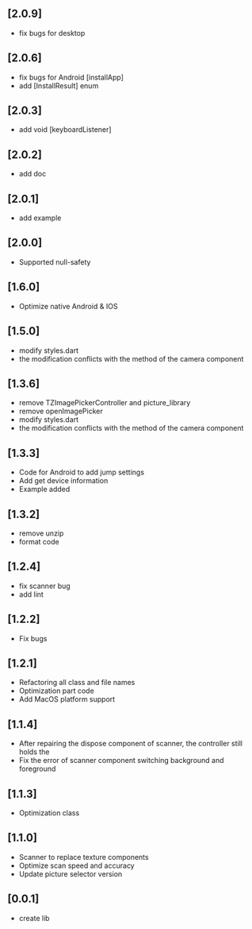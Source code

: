 ## [2.0.9]
 * fix bugs for desktop
## [2.0.6]
 * fix bugs for Android [installApp]
 * add [InstallResult] enum
## [2.0.3]
 * add void [keyboardListener]
## [2.0.2]
 * add doc
## [2.0.1]
 * add example
## [2.0.0]
 * Supported null-safety
## [1.6.0]
 * Optimize native Android & IOS
## [1.5.0]
 * modify styles.dart
 * the modification conflicts with the method of the camera component
## [1.3.6]
 * remove TZImagePickerController and picture_library
 * remove openImagePicker
 * modify styles.dart
 * the modification conflicts with the method of the camera component
## [1.3.3]
 * Code for Android to add jump settings
 * Add get device information
 * Example added
## [1.3.2]
 * remove unzip
 * format code
## [1.2.4]
 * fix scanner bug
 * add lint
## [1.2.2]
 * Fix bugs
## [1.2.1]
 * Refactoring all class and file names
 * Optimization part code
 * Add MacOS platform support
## [1.1.4]
 * After repairing the dispose component of scanner, the controller still holds the
 * Fix the error of scanner component switching background and foreground
## [1.1.3]
 * Optimization class
## [1.1.0]
 * Scanner to replace texture components
 * Optimize scan speed and accuracy
 * Update picture selector version
## [0.0.1]
 *  create lib